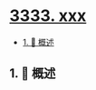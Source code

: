 # [3333. xxx](https://github.com/Tdahuyou/TNotes.leetcode/tree/main/notes/3333.%20xxx)

<!-- region:toc -->

- [1. 📝 概述](#1--概述)

<!-- endregion:toc -->

## 1. 📝 概述
